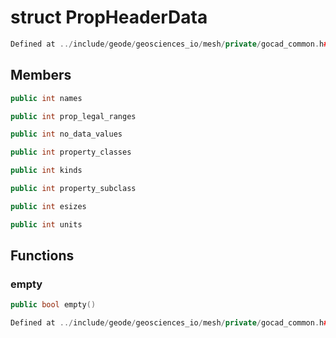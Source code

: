 # struct PropHeaderData

```cpp
Defined at ../include/geode/geosciences_io/mesh/private/gocad_common.h#62
```

## Members

```cpp
public int names

```

```cpp
public int prop_legal_ranges

```

```cpp
public int no_data_values

```

```cpp
public int property_classes

```

```cpp
public int kinds

```

```cpp
public int property_subclass

```

```cpp
public int esizes

```

```cpp
public int units

```



## Functions

### empty

```cpp
public bool empty()
```

```cpp
Defined at ../include/geode/geosciences_io/mesh/private/gocad_common.h#75
```



